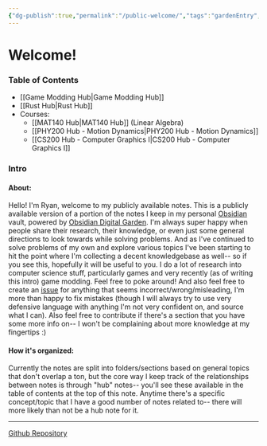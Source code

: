 ```yaml
---
{"dg-publish":true,"permalink":"/public-welcome/","tags":"gardenEntry","dgHomeLink":true,"dgPassFrontmatter":false,"dgShowLocalGraph":true}
---
```


# Welcome!
### Table of Contents
- [[Game Modding Hub|Game Modding Hub]]
- [[Rust Hub|Rust Hub]]
- Courses:
	- [[MAT140 Hub|MAT140 Hub]] (Linear Algebra)
	- [[PHY200 Hub - Motion Dynamics|PHY200 Hub - Motion Dynamics]]
	- [[CS200 Hub - Computer Graphics I|CS200 Hub - Computer Graphics I]]

### Intro
#### About:
Hello! I'm Ryan, welcome to my publicly available notes. This is a publicly available version of a portion of the notes I keep in my personal [Obsidian](https://obsidian.md/) vault, powered by [Obsidian Digital Garden](https://github.com/oleeskild/Obsidian-Digital-Garden). I'm always super happy when people share their research, their knowledge, or even just some general directions to look towards while solving problems. And as I've continued to solve problems of my own and explore various topics I've been starting to hit the point where I'm collecting a decent knowledgebase as well-- so if you see this, hopefully it will be useful to you.
I do a lot of research into computer science stuff, particularly games and very recently (as of writing this intro) game modding. Feel free to poke around! And also feel free to create an [issue](https://github.com/ryandeardorff/public-notes) for anything that seems incorrect/wrong/misleading, I'm more than happy to fix mistakes (though I will always try to use very defensive language with anything I'm not very confident on, and source what I can). Also feel free to contribute if there's a section that you have some more info on-- I won't be complaining about more knowledge at my fingertips :)
#### How it's organized:
Currently the notes are split into folders/sections based on general topics that don't overlap a ton, but the core way I keep track of the relationships between notes is through "hub" notes-- you'll see these available in the table of contents at the top of this note. Anytime there's a specific concept/topic that I have a good number of notes related to-- there will more likely than not be a hub note for it.
___
[Github Repository](https://github.com/ryandeardorff/public-notes)